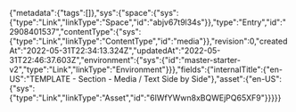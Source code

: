{"metadata":{"tags":[]},"sys":{"space":{"sys":{"type":"Link","linkType":"Space","id":"abjv67t9l34s"}},"type":"Entry","id":"2908401537","contentType":{"sys":{"type":"Link","linkType":"ContentType","id":"media"}},"revision":0,"createdAt":"2022-05-31T22:34:13.324Z","updatedAt":"2022-05-31T22:46:37.603Z","environment":{"sys":{"id":"master-starter-v2","type":"Link","linkType":"Environment"}}},"fields":{"internalTitle":{"en-US":"TEMPLATE - Section - Media / Text Side by Side"},"asset":{"en-US":{"sys":{"type":"Link","linkType":"Asset","id":"6lWfYWwn8xBQWEjPQ65XF9"}}}}}
